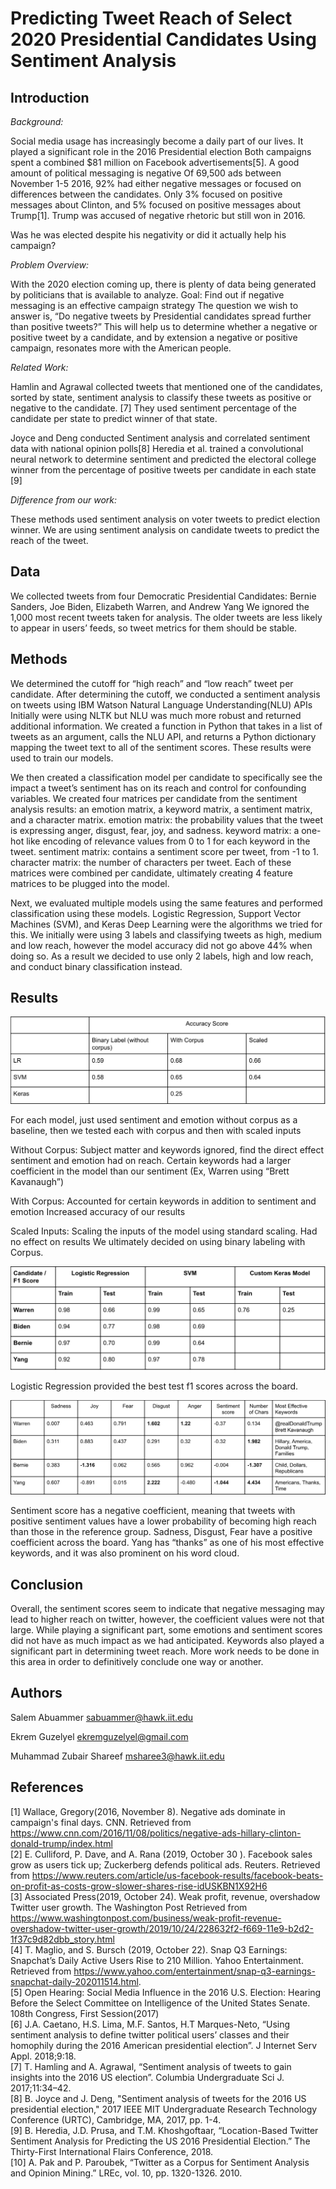 # Predicting Tweet Reach of Select 2020 Presidential Candidates Using Sentiment Analysis

## Introduction

*Background:*

Social media usage has increasingly become a daily part of our lives. It played a significant role in the 2016 Presidential election Both campaigns spent a combined $81 million on Facebook advertisements[5]. A good amount of political messaging is negative Of 69,500 ads between November 1-5 2016, 92% had either negative messages or focused on differences between the candidates. 
Only 3% focused on positive messages about Clinton, and 5% focused on positive messages about Trump[1]. Trump was accused of negative rhetoric but still won in 2016. 

Was he was elected despite his negativity or did it actually help his campaign?

*Problem Overview:*

With the 2020 election coming up, there is plenty of data being generated by politicians that is available to analyze.
Goal: Find out if negative messaging is an effective campaign strategy
The question we wish to answer is, “Do negative tweets by Presidential candidates spread further than positive tweets?”
This will help us to determine whether a negative or positive tweet by a candidate, and by extension a negative or positive campaign, resonates more with the American people.

*Related Work:*

Hamlin and Agrawal collected tweets that mentioned one of the candidates, sorted by state, sentiment analysis to classify these tweets as positive or negative to the candidate. [7]
They used sentiment percentage of the candidate per state to predict winner of that state.

Joyce and Deng conducted Sentiment analysis and correlated sentiment data with national opinion polls[8]
Heredia et al. trained a convolutional neural network to determine sentiment and predicted the electoral college winner from the percentage of positive tweets per candidate in each state [9]

*Difference from our work:*

These methods used sentiment analysis on voter tweets to predict election winner.
We are using sentiment analysis on candidate tweets to predict the reach of the tweet.


## Data

We collected tweets from four Democratic Presidential Candidates: Bernie Sanders, Joe Biden, Elizabeth Warren, and Andrew Yang
We ignored the 1,000 most recent tweets taken for analysis. The older tweets are less likely to appear in users’ feeds, so tweet metrics for them should be stable.

## Methods

We determined the cutoff for “high reach” and “low reach” tweet per candidate.
After determining the cutoff, we conducted a sentiment analysis on tweets using IBM Watson Natural Language Understanding(NLU) APIs
Initially were using NLTK but NLU was much more robust and returned additional information.
We created a function in Python that takes in a list of tweets as an argument, calls the NLU API, and returns a Python dictionary mapping the tweet text to all of the sentiment scores. These results were used to train our models.

We then created a classification model per candidate to specifically see the impact a tweet’s sentiment has on its reach and control for confounding variables.
We created four matrices per candidate from the sentiment analysis results: an emotion matrix, a keyword matrix, a sentiment matrix, and a character matrix. 
emotion matrix: the probability values that the tweet is expressing anger, disgust, fear, joy, and sadness. 
keyword matrix: a one-hot like encoding of relevance values from 0 to 1 for each keyword in the tweet. 
sentiment matrix: contains a sentiment score per tweet, from -1 to 1. 
character matrix: the number of characters per tweet. 
Each of these matrices were combined per candidate, ultimately creating 4 feature matrices to be plugged into the model.

Next, we evaluated multiple models using the same features and performed classification using these models. 
Logistic Regression, Support Vector Machines (SVM), and Keras Deep Learning were the algorithms we tried for this.
We initially were using 3 labels and classifying tweets as high, medium and low reach, however the model accuracy did not go above 44% when doing so. As a result we decided to use only 2 labels, high and low reach, and conduct binary classification instead.

## Results

<img src="img/results_accuracies.png">

For each model, just used sentiment and emotion without corpus as a baseline, then we tested each with corpus and then with scaled inputs

Without Corpus: Subject matter and keywords ignored, find the direct effect sentiment and emotion had on reach.
Certain keywords had a larger coefficient in the model than our sentiment (Ex, Warren using “Brett Kavanaugh”)

With Corpus: Accounted for certain keywords in addition to sentiment and emotion
Increased accuracy of our results

Scaled Inputs: Scaling the inputs of the model using standard scaling. 
Had no effect on results
We ultimately decided on using binary labeling with Corpus.

<img src="img/results_f1scores.png">

Logistic Regression provided the best test f1 scores across the board.

<img src="img/results_coefficients.png">

Sentiment score has a negative coefficient, meaning that tweets with positive sentiment values have a lower probability of becoming high reach than those in the reference group.
Sadness, Disgust, Fear have a positive coefficient across the board.
Yang has “thanks” as one of his most effective keywords, and it was also prominent on his word cloud.

## Conclusion

Overall, the sentiment scores seem to indicate that negative messaging may lead to higher reach on twitter, however, the coefficient values were not that large.
While playing a significant part, some emotions and sentiment scores did not have as much impact as we had anticipated.
Keywords also played a significant part in determining tweet reach.
More work needs to be done in this area in order to definitively conclude one way or another.

## Authors

Salem Abuammer sabuammer@hawk.iit.edu

Ekrem Guzelyel ekremguzelyel@gmail.com

Muhammad Zubair Shareef msharee3@hawk.iit.edu

## References

[1] Wallace, Gregory(2016, November 8). Negative ads dominate in campaign's final days. CNN. Retrieved from https://www.cnn.com/2016/11/08/politics/negative-ads-hillary-clinton-donald-trump/index.html <br>
[2] E. Culliford, P. Dave, and A. Rana (2019, October 30 ). Facebook sales grow as users tick up; Zuckerberg defends political ads. Reuters. Retrieved from https://www.reuters.com/article/us-facebook-results/facebook-beats-on-profit-as-costs-grow-slower-shares-rise-idUSKBN1X92H6 <br>
[3] Associated Press(2019, October 24). Weak profit, revenue, overshadow Twitter user growth. The Washington Post Retrieved from  https://www.washingtonpost.com/business/weak-profit-revenue-overshadow-twitter-user-growth/2019/10/24/228632f2-f669-11e9-b2d2-1f37c9d82dbb_story.html <br>
[4] T. Maglio, and S. Bursch (2019, October 22). Snap Q3 Earnings: Snapchat’s Daily Active Users Rise to 210 Million. Yahoo Entertainment. Retrieved from https://www.yahoo.com/entertainment/snap-q3-earnings-snapchat-daily-202011514.html. <br>
[5] Open Hearing: Social Media Influence in the 2016 U.S. Election: Hearing Before the Select Committee on Intelligence of the United States Senate. 108th Congress, First Session(2017) <br>
[6] J.A. Caetano, H.S. Lima, M.F. Santos, H.T Marques-Neto, “Using sentiment analysis to define twitter political users’ classes and their homophily during the 2016 American presidential election”. J Internet Serv Appl. 2018;9:18. <br>
[7] T. Hamling and A. Agrawal, “Sentiment analysis of tweets to gain insights into the 2016 US election”. Columbia Undergraduate Sci J. 2017;11:34–42. <br>
[8] B. Joyce and J. Deng, "Sentiment analysis of tweets for the 2016 US presidential election," 2017 IEEE MIT Undergraduate Research Technology Conference (URTC), Cambridge, MA, 2017, pp. 1-4. <br>
[9]  B. Heredia, J.D. Prusa,  and T.M. Khoshgoftaar, “Location-Based Twitter Sentiment Analysis for Predicting the US 2016 Presidential Election.” The Thirty-First International Flairs Conference, 2018. <br>
[10] A. Pak and P. Paroubek, “Twitter as a Corpus for Sentiment Analysis and Opinion Mining.” LREc, vol. 10, pp. 1320-1326. 2010. <br>

